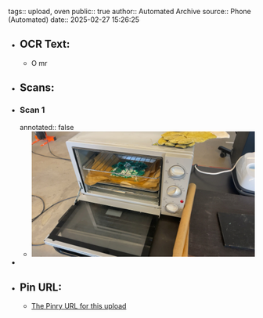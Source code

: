 tags:: upload, oven
public:: true
author:: Automated Archive
source:: Phone (Automated)
date:: 2025-02-27 15:26:25

- ## OCR Text:
	- O mr
- ## Scans:
- ### Scan 1
  annotated:: false
	- ![./assets/scans/2025-02-27T15-26-25-2060.jpg](./assets/scans/2025-02-27T15-26-25-2060.jpg)
-
- ## Pin URL:
	- [The Pinry URL for this upload](https://pinry.petau.net/pins/172/)